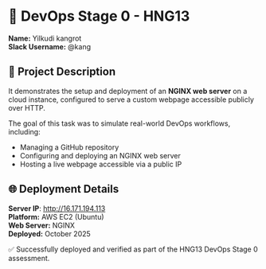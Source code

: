 # 🚀 DevOps Stage 0 - HNG13

**Name:** Yilkudi kangrot  
**Slack Username:** @kang  

## 🧠 Project Description  
It demonstrates the setup and deployment of an **NGINX web server** on a cloud instance, configured to serve a custom webpage accessible publicly over HTTP.  

The goal of this task was to simulate real-world DevOps workflows, including:
- Managing a GitHub repository  
- Configuring and deploying an NGINX web server  
- Hosting a live webpage accessible via a public IP  

## 🌐 Deployment Details
**Server IP**: http://16.171.194.113  
**Platform:** AWS EC2 (Ubuntu)  
**Web Server:** NGINX  
**Deployed:** October 2025  

✅ Successfully deployed and verified as part of the HNG13 DevOps Stage 0 assessment.

